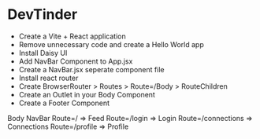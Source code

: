 # DevTinder

 - Create a Vite + React application
 - Remove unnecessary code and create a  Hello World app
- Install Daisy UI
- Add NavBar Component to App.jsx
- Create a NavBar.jsx seperate component file
- Install react router
- Create BrowserRouter > Routes > Route=/Body > RouteChildren
- Create an Outlet in your Body Component
- Create a Footer Component



Body
    NavBar
    Route=/ => Feed
    Route=/login => Login
    Route=/connections => Connections
    Route=/profile => Profile